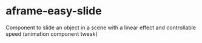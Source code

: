 # aframe-easy-slide
Component to slide an object in a scene with a linear effect and controllable speed (animation component tweak)
